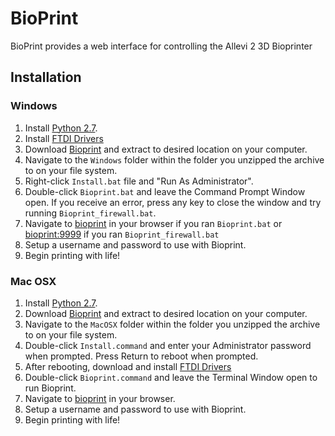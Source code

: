 BioPrint
=========

BioPrint provides a  web interface for controlling the Allevi 2 3D Bioprinter

Installation
------------

### Windows

1. Install [Python 2.7](https://www.python.org/ftp/python/2.7.11/python-2.7.11.msi).
2. Install [FTDI Drivers](http://www.ftdichip.com/Drivers/CDM/CDM%20v2.12.12%20WHQL%20Certified.exe)
3. Download [Bioprint](https://github.com/biobotsdev/bioprint/archive/v1.5.zip) and extract to desired location on your computer.
4. Navigate to the `Windows` folder within the folder you unzipped the archive to on your file system.
5. Right-click `Install.bat` file and "Run As Administrator".
6. Double-click `Bioprint.bat` and leave the Command Prompt Window open. If you receive an error, press any key to close the window and try running `Bioprint_firewall.bat`.
7. Navigate to [bioprint](http://bioprint/) in your browser if you ran `Bioprint.bat` or [bioprint:9999](http//bioprint:9999/) if you ran `Bioprint_firewall.bat`
8. Setup a username and password to use with Bioprint.
9. Begin printing with life!

### Mac OSX

1. Install [Python 2.7](https://www.python.org/ftp/python/2.7.11/python-2.7.11-macosx10.6.pkg).
2. Download [Bioprint](https://github.com/biobotsdev/bioprint/archive/v1.5.zip) and extract to desired location on your computer.
3. Navigate to the `MacOSX` folder within the folder you unzipped the archive to on your file system.
4. Double-click `Install.command` and enter your Administrator password when prompted. Press Return to reboot when prompted.
5. After rebooting, download and install [FTDI Drivers](http://www.ftdichip.com/Drivers/VCP/MacOSX/FTDIUSBSerialDriver_v2_3.dmg)
6. Double-click `Bioprint.command` and leave the Terminal Window open to run Bioprint.
7. Navigate to [bioprint](http://bioprint/) in your browser.
8. Setup a username and password to use with Bioprint.
9. Begin printing with life!
